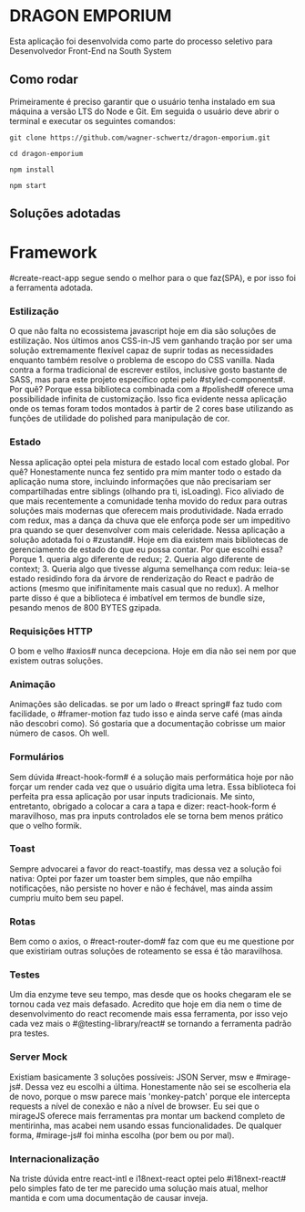 # DRAGON EMPORIUM

Esta aplicação foi desenvolvida como parte do processo seletivo para Desenvolvedor Front-End na South System

## Como rodar

Primeiramente é preciso garantir que o usuário tenha instalado em sua máquina a versão LTS do Node e Git. Em seguida o usuário deve abrir o terminal
e executar os seguintes comandos:

`git clone https://github.com/wagner-schwertz/dragon-emporium.git`

`cd dragon-emporium`

`npm install`

`npm start`

## Soluções adotadas

# Framework

#create-react-app segue sendo o melhor para o que faz(SPA), e por isso foi a ferramenta adotada.

### Estilização

O que não falta no ecossistema javascript hoje em dia são soluções de estilização. Nos últimos anos CSS-in-JS vem ganhando tração por ser uma solução extremamente flexível capaz de suprir todas as necessidades enquanto também resolve o problema de escopo do CSS vanilla. Nada contra a forma tradicional de escrever estilos, inclusive gosto bastante de SASS, mas para este projeto específico optei pelo #styled-components#. Por quê? Porque essa biblioteca combinada com a #polished# oferece uma possibilidade infinita de customização. Isso fica evidente nessa aplicação onde os temas foram todos montados à partir de 2 cores base utilizando as funções de utilidade do polished para manipulação de cor.

### Estado

Nessa aplicação optei pela mistura de estado local com estado global. Por quê? Honestamente nunca fez sentido pra mim manter todo o estado da aplicação numa store, incluindo informações que não precisariam ser compartilhadas entre siblings (olhando pra ti, isLoading). Fico aliviado de que mais recentemente a comunidade tenha movido do redux para outras soluções mais modernas que oferecem mais produtividade. Nada errado com redux, mas a dança da chuva que ele enforça pode ser um impeditivo pra quando se quer desenvolver com mais celeridade.
Nessa aplicação a solução adotada foi o #zustand#. Hoje em dia existem mais bibliotecas de gerenciamento de estado do que eu possa contar. Por que escolhi essa? Porque 1. queria algo diferente de redux; 2. Queria algo diferente de context; 3. Queria algo que tivesse alguma semelhança com redux: leia-se estado residindo fora da árvore de renderização do React e padrão de actions (mesmo que inifinitamente mais casual que no redux). A melhor parte disso é que a biblioteca é imbatível em termos de bundle size, pesando menos de 800 BYTES gzipada.

### Requisições HTTP

O bom e velho #axios# nunca decepciona. Hoje em dia não sei nem por que existem outras soluções.

### Animação

Animações são delicadas. se por um lado o #react spring# faz tudo com facilidade, o #framer-motion faz tudo isso e ainda serve café (mas ainda não descobri como). Só gostaria que a documentação cobrisse um maior número de casos. Oh well.

### Formulários

Sem dúvida #react-hook-form# é a solução mais performática hoje por não forçar um render cada vez que o usuário digita uma letra. Essa biblioteca foi perfeita pra essa aplicação por usar inputs tradicionais. Me sinto, entretanto, obrigado a colocar a cara a tapa e dizer: react-hook-form é maravilhoso, mas pra inputs controlados ele se torna bem menos prático que o velho formik.

### Toast

Sempre advocarei a favor do react-toastify, mas dessa vez a solução foi nativa: Optei por fazer um toaster bem simples, que não empilha notificações, não persiste no hover e não é fechável, mas ainda assim cumpriu muito bem seu papel.

### Rotas

Bem como o axios, o #react-router-dom# faz com que eu me questione por que existiriam outras soluções de roteamento se essa é tão maravilhosa.

### Testes

Um dia enzyme teve seu tempo, mas desde que os hooks chegaram ele se tornou cada vez mais defasado. Acredito que hoje em dia nem o time de desenvolvimento do react recomende mais essa ferramenta, por isso vejo cada vez mais o #@testing-library/react# se tornando a ferramenta padrão pra testes.

### Server Mock

Existiam basicamente 3 soluções possíveis: JSON Server, msw e #mirage-js#. Dessa vez eu escolhi a última. Honestamente não sei se escolheria ela de novo, porque o msw parece mais 'monkey-patch' porque ele intercepta requests a nível de conexão e não a nível de browser. Eu sei que o mirageJS oferece mais ferramentas pra montar um backend completo de mentirinha, mas acabei nem usando essas funcionalidades. De qualquer forma, #mirage-js# foi minha escolha (por bem ou por mal).

### Internacionalização

Na triste dúvida entre react-intl e i18next-react optei pelo #i18next-react# pelo simples fato de ter me parecido uma solução mais atual, melhor mantida e com uma documentação de causar inveja.
